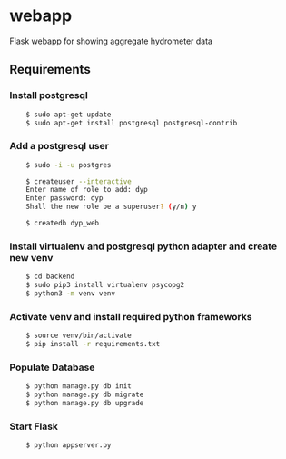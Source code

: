 # webapp
Flask webapp for showing aggregate hydrometer data

## Requirements
### Install postgresql

```bash
    $ sudo apt-get update
    $ sudo apt-get install postgresql postgresql-contrib
```

### Add a postgresql user

```bash
    $ sudo -i -u postgres

    $ createuser --interactive
    Enter name of role to add: dyp
    Enter password: dyp
    Shall the new role be a superuser? (y/n) y

    $ createdb dyp_web
```

### Install virtualenv and postgresql python adapter and create new venv

```bash
    $ cd backend
    $ sudo pip3 install virtualenv psycopg2
    $ python3 -m venv venv
```

### Activate venv and install required python frameworks

```bash
    $ source venv/bin/activate
    $ pip install -r requirements.txt
```

### Populate Database

```bash
    $ python manage.py db init
    $ python manage.py db migrate
    $ python manage.py db upgrade
```

### Start Flask

```bash
    $ python appserver.py
```